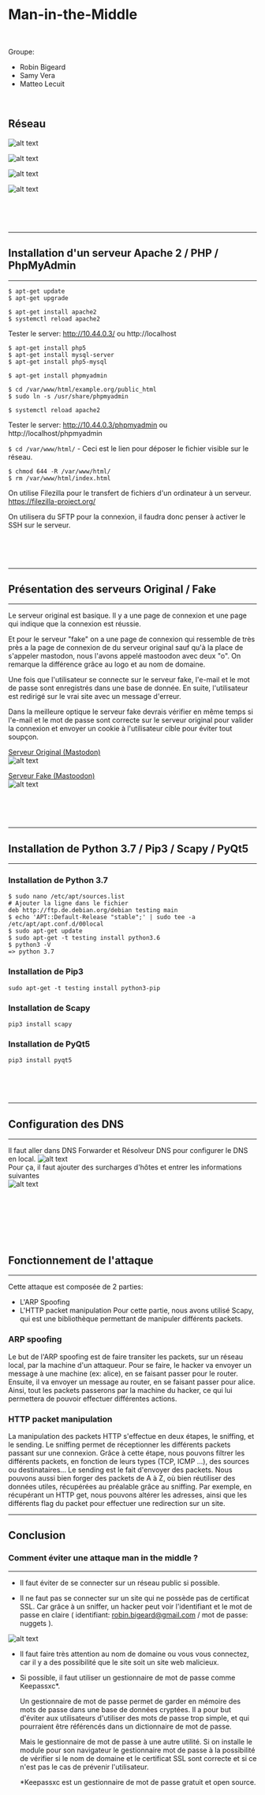 # Man-in-the-Middle 
<br>

Groupe: 
* Robin Bigeard
* Samy Vera
* Matteo Lecuit

<br>

## Réseau

![alt text](./IMG-README/diag1.svg "Man In The Middle / Theory")

![alt text](./IMG-README/diag2.svg "Man In The Middle / Action Hacker")

![alt text](./IMG-README/diag3.svg "Man In The Middle / Application")

![alt text](./IMG-README/conf1.png "Configuration 1")

<br><br><br>

------
## Installation d'un serveur Apache 2 / PHP / PhpMyAdmin
------

```
$ apt-get update
$ apt-get upgrade
```

```
$ apt-get install apache2
$ systemctl reload apache2
```
Tester le server: http://10.44.0.3/ ou http://localhost

```
$ apt-get install php5
$ apt-get install mysql-server
$ apt-get install php5-mysql
```

```
$ apt-get install phpmyadmin

$ cd /var/www/html/example.org/public_html
$ sudo ln -s /usr/share/phpmyadmin

$ systemctl reload apache2
```
Tester le server: http://10.44.0.3/phpmyadmin ou http://localhost/phpmyadmin


`$ cd /var/www/html/`  - Ceci est le lien pour déposer le fichier visible sur le réseau.

```
$ chmod 644 -R /var/www/html/
$ rm /var/www/html/index.html
```

On utilise Filezilla pour le transfert de fichiers d'un ordinateur à un serveur.
https://filezilla-project.org/

On utilisera du SFTP pour la connexion, il faudra donc penser à activer le SSH sur le serveur.

<br><br><br>

------
## Présentation des serveurs Original / Fake
------

Le serveur original est basique. Il y a une page de connexion et une page qui indique que la connexion est réussie.

Et pour le serveur "fake" on a une page de connexion qui ressemble de très près a la page de connexion de du serveur original sauf qu'à la place de s'appeler mastodon, nous l'avons appelé mastoodon avec deux "o". On remarque la différence grâce au logo et au nom de domaine.

Une fois que l'utilisateur se connecte sur le serveur fake, l'e-mail et le mot de passe sont enregistrés dans une base de donnée. En suite, l'utilisateur est redirigé sur le vrai site avec un message d'erreur.

Dans la meilleure optique le serveur fake devrais vérifier en même temps si l'e-mail et le mot de passe sont correcte sur le serveur original pour valider la connexion et envoyer un cookie à l'utilisateur cible pour éviter tout soupçon.

[Serveur Original (Mastodon)](https://github.com/Bigeard/Man-in-the-Middle/tree/master/server-original-mastodon)   
![alt text](./IMG-README/mast1.png "Mastodon")


[Serveur Fake (Mastoodon)](https://github.com/Bigeard/Man-in-the-Middle/tree/master/server-fake-mastoodon)  
![alt text](./IMG-README/mast2.png "Mastoodon")

<br><br><br>

------
## Installation de Python 3.7 / Pip3 / Scapy / PyQt5
------

### Installation de Python 3.7
```
$ sudo nano /etc/apt/sources.list
# Ajouter la ligne dans le fichier
deb http://ftp.de.debian.org/debian testing main
$ echo 'APT::Default-Release "stable";' | sudo tee -a /etc/apt/apt.conf.d/00local
$ sudo apt-get update
$ sudo apt-get -t testing install python3.6
$ python3 -V
=> python 3.7
```
### Installation de Pip3
```
sudo apt-get -t testing install python3-pip
```
### Installation de Scapy
```
pip3 install scapy
```
### Installation de PyQt5
```
pip3 install pyqt5
```

<br><br><br>

------
## Configuration des DNS
------

Il faut aller dans DNS Forwarder et Résolveur DNS pour configurer le DNS en local.
![alt text](./IMG-README/dns1.png "DNS1")  
Pour ça, il faut ajouter des surcharges d'hôtes et entrer les informations suivantes  
![alt text](./IMG-README/dns2.png "DNS2")

<br><br><br>
------
## Fonctionnement de l'attaque
-----
Cette attaque est composée de 2 parties:
* L'ARP Spoofing  
* L'HTTP packet manipulation
Pour cette partie, nous avons utilisé Scapy, qui est une bibliothèque permettant de manipuler différents packets.
### ARP spoofing

Le but de l'ARP spoofing est de faire transiter les packets, sur un réseau local, par la machine d'un attaqueur.
Pour se faire, le hacker va envoyer un message à une machine (ex: alice), en se faisant passer pour le router.
Ensuite, il va envoyer un message au router, en se faisant passer pour alice.
Ainsi, tout les packets passerons par la machine du hacker, ce qui lui permettera de pouvoir effectuer différentes actions.

### HTTP packet manipulation

La manipulation des packets HTTP s'effectue en deux étapes, le sniffing, et le sending.
Le sniffing permet de réceptionner les différents packets passant sur une connexion.
Grâce à cette étape, nous pouvons filtrer les différents packets, en fonction de leurs types (TCP, ICMP ...), des sources ou destinataires...
Le sending est le fait d'envoyer des packets. Nous pouvons aussi bien forger des packets de A à Z, où bien réutiliser des données utiles, récupérées au préalable grâce au sniffing. Par exemple, en récupérant un HTTP get, nous pouvons altérer les adresses, ainsi que les différents flag du packet pour effectuer une redirection sur un site.

------
## Conclusion
### Comment éviter une attaque man in the middle ?
------

- Il faut éviter de se connecter sur un réseau public si possible.

- Il ne faut pas se connecter sur un site qui ne possède pas de certificat SSL. Car grâce à un sniffer, un hacker peut voir l'identifiant et le mot de passe en claire ( identifiant: robin.bigeard@gmail.com / mot de passe: nuggets ).


![alt text](./IMG-README/term1.png "Terminal 1")

- Il faut faire très attention au nom de domaine ou vous vous connectez, car il y a des possibilité que le site soit un site web malicieux.

- Si possible, il faut utiliser un gestionnaire de mot de passe comme Keepassxc*.

    Un gestionnaire de mot de passe permet de garder en mémoire des mots de passe dans une base de données cryptées. Il a pour but d'éviter aux utilisateurs d'utiliser des mots de passe trop simple, et qui pourraient être référencés dans un dictionnaire de mot de passe.

    Mais le gestionnaire de mot de passe à une autre utilité. Si on installe le module pour son navigateur le gestionnaire mot de passe à la possibilité de vérifier si le nom de domaine et le certificat SSL sont correcte et si ce n'est pas le cas de prévenir l'utilisateur.


    *Keepassxc est un gestionnaire de mot de passe gratuit et open source.
